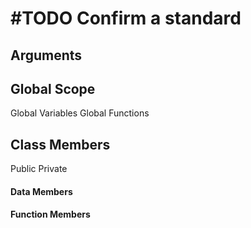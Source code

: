 # #TODO Confirm a standard

## Arguments

## Global Scope
Global Variables
Global Functions
## Class Members
Public
Private
#### Data Members
#### Function Members